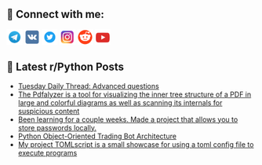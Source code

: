 ## 🔎 Connect with me:
[<img src="https://github.com/bullbesh/bullbesh/blob/main/images/Telegram.png" width="32" height="32" />](https://t.me/bullbesh)
[<img src="https://github.com/bullbesh/bullbesh/blob/main/images/VK.png" width="32" height="32" />](https://vk.com/bullbesh)
[<img src="https://github.com/bullbesh/bullbesh/blob/main/images/Twitter.png" width="32" height="32" />](https://twitter.com/bullbesh1)
[<img src="https://github.com/bullbesh/bullbesh/blob/main/images/Instagram.png" width="32" height="32" />](https://www.instagram.com/bullbesh)
[<img src="https://github.com/bullbesh/bullbesh/blob/main/images/Reddit.png" width="32" height="32" />](https://www.reddit.com/user/bullbesh)
[<img src="https://github.com/bullbesh/bullbesh/blob/main/images/YouTube.png" width="32" height="32" />](https://www.youtube.com/channel/UCtfjRs6uzgq5mfm8S06WTcg)

## 📕 Latest r/Python Posts
<!-- BLOG-POST-LIST:START -->
- [Tuesday Daily Thread: Advanced questions](https://www.reddit.com/r/Python/comments/y0u2xl/tuesday_daily_thread_advanced_questions/)
- [The Pdfalyzer is a tool for visualizing the inner tree structure of a PDF in large and colorful diagrams as well as scanning its internals for suspicious content](https://www.reddit.com/r/Python/comments/y0rnqk/the_pdfalyzer_is_a_tool_for_visualizing_the_inner/)
- [Been learning for a couple weeks. Made a project that allows you to store passwords locally.](https://www.reddit.com/r/Python/comments/y0p9aa/been_learning_for_a_couple_weeks_made_a_project/)
- [Python Object-Oriented Trading Bot Architecture](https://www.reddit.com/r/Python/comments/y0m65w/python_objectoriented_trading_bot_architecture/)
- [My project TOMLscript is a small showcase for using a toml config file to execute programs](https://www.reddit.com/r/Python/comments/y0kmn6/my_project_tomlscript_is_a_small_showcase_for/)
<!-- BLOG-POST-LIST:END -->
